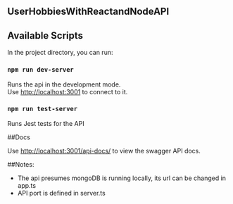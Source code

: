 ## UserHobbiesWithReactandNodeAPI
## Available Scripts

In the project directory, you can run:

### `npm run dev-server`

Runs the api in the development mode.<br />
Use [http://localhost:3001](http://localhost:3001) to connect to it.

### `npm run test-server`

Runs Jest tests for the API

##Docs

Use [http://localhost:3001/api-docs/](http://localhost:3001/api-docs/) to view the swagger API docs.

##Notes:

* The api presumes mongoDB is running locally, its url can be changed in app.ts
* API port is defined in server.ts
